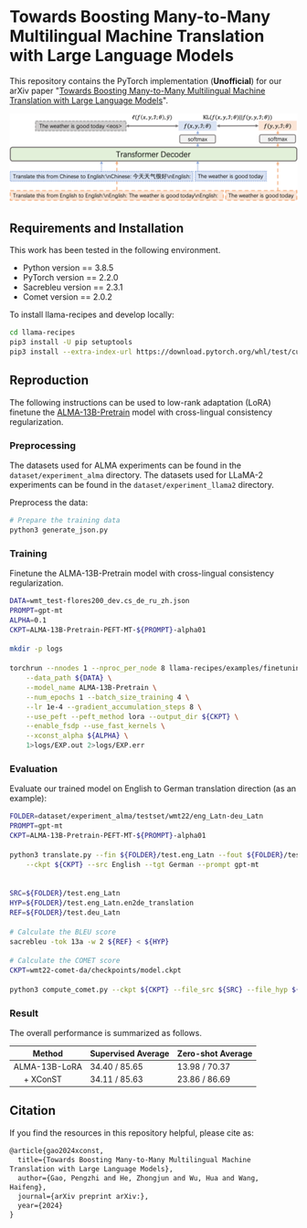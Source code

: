 # Towards Boosting Many-to-Many Multilingual Machine Translation with Large Language Models
This repository contains the PyTorch implementation (**Unofficial**) for our arXiv paper "[Towards Boosting Many-to-Many Multilingual Machine Translation with Large Language Models]()".

![](./figs/xconst.png)

## Requirements and Installation

This work has been tested in the following environment.

* Python version == 3.8.5
* PyTorch version == 2.2.0
* Sacrebleu version == 2.3.1
* Comet version == 2.0.2

To install llama-recipes and develop locally:
```bash
cd llama-recipes
pip3 install -U pip setuptools
pip3 install --extra-index-url https://download.pytorch.org/whl/test/cu118 -e .
```

## Reproduction

The following instructions can be used to low-rank adaptation (LoRA) finetune the [ALMA-13B-Pretrain](https://huggingface.co/haoranxu/ALMA-13B-Pretrain) model with cross-lingual consistency regularization.

### Preprocessing

The datasets used for ALMA experiments can be found in the `dataset/experiment_alma` directory. The datasets used for LLaMA-2 experiments can be found in the `dataset/experiment_llama2` directory.

Preprocess the data:
```bash
# Prepare the training data
python3 generate_json.py
```

### Training

Finetune the ALMA-13B-Pretrain model with cross-lingual consistency regularization. 

```bash
DATA=wmt_test-flores200_dev.cs_de_ru_zh.json
PROMPT=gpt-mt
ALPHA=0.1
CKPT=ALMA-13B-Pretrain-PEFT-MT-${PROMPT}-alpha01

mkdir -p logs

torchrun --nnodes 1 --nproc_per_node 8 llama-recipes/examples/finetuning.py --dataset translation_dataset --prompt_type ${PROMPT} \
    --data_path ${DATA} \
    --model_name ALMA-13B-Pretrain \
    --num_epochs 1 --batch_size_training 4 \
    --lr 1e-4 --gradient_accumulation_steps 8 \
    --use_peft --peft_method lora --output_dir ${CKPT} \
    --enable_fsdp --use_fast_kernels \
    --xconst_alpha ${ALPHA} \
    1>logs/EXP.out 2>logs/EXP.err
```

### Evaluation

Evaluate our trained model on English to German translation direction (as an example):

```bash
FOLDER=dataset/experiment_alma/testset/wmt22/eng_Latn-deu_Latn
PROMPT=gpt-mt
CKPT=ALMA-13B-Pretrain-PEFT-MT-${PROMPT}-alpha01

python3 translate.py --fin ${FOLDER}/test.eng_Latn --fout ${FOLDER}/test.eng_Latn.en2de_translation \
    --ckpt ${CKPT} --src English --tgt German --prompt gpt-mt


SRC=${FOLDER}/test.eng_Latn
HYP=${FOLDER}/test.eng_Latn.en2de_translation
REF=${FOLDER}/test.deu_Latn

# Calculate the BLEU score
sacrebleu -tok 13a -w 2 ${REF} < ${HYP}

# Calculate the COMET score
CKPT=wmt22-comet-da/checkpoints/model.ckpt

python3 compute_comet.py --ckpt ${CKPT} --file_src ${SRC} --file_hyp ${HYP} --file_ref ${REF}
```

### Result

The overall performance is summarized as follows.

| Method          | Supervised Average | Zero-shot Average | 
|-----------------|--------------------|-------------------|
| ALMA-13B-LoRA   | 34.40 / 85.65      | 13.98 / 70.37     |
| &emsp; + XConST | 34.11 / 85.63      | 23.86 / 86.69     |

## Citation

If you find the resources in this repository helpful, please cite as:
```
@article{gao2024xconst,
  title={Towards Boosting Many-to-Many Multilingual Machine Translation with Large Language Models},
  author={Gao, Pengzhi and He, Zhongjun and Wu, Hua and Wang, Haifeng},
  journal={arXiv preprint arXiv:},
  year={2024}
}
```